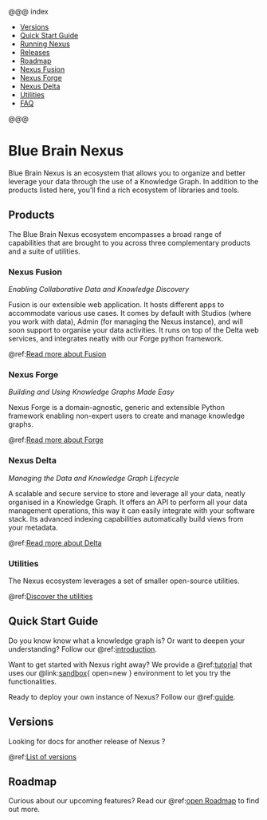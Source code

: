 @@@ index

- [Versions](versions.md)
- [Quick Start Guide](getting-started/index.md)
- [Running Nexus](running-nexus/index.md)
- [Releases](releases/index.md)
- [Roadmap](roadmap.md)
- [Nexus Fusion](fusion/index.md)
- [Nexus Forge](forge.md)
- [Nexus Delta](delta/index.md)
- [Utilities](utilities/index.md)
- [FAQ](faq.md)

@@@

# Blue Brain Nexus

Blue Brain Nexus is an ecosystem that allows you to organize and better leverage your data through the use of a 
Knowledge Graph. In addition to the products listed here, you’ll find a rich ecosystem of libraries and tools.

## Products

The Blue Brain Nexus ecosystem encompasses a broad range of capabilities that are brought to you across three 
complementary products and a suite of utilities.

### Nexus Fusion

*Enabling Collaborative Data and Knowledge Discovery*

Fusion is our extensible web application. It hosts different apps to accommodate various use cases. It comes by default 
with Studios (where you work with data), Admin (for managing the Nexus instance), and will soon support 
to organise your data activities. It runs on top of the Delta web services, and integrates neatly with our Forge python 
framework.

@ref:[Read more about Fusion](fusion/index.md)

### Nexus Forge

*Building and Using Knowledge Graphs Made Easy*

Nexus Forge is a domain-agnostic, generic and extensible Python framework enabling non-expert users to create and manage 
knowledge graphs.

@ref:[Read more about Forge](forge.md)


### Nexus Delta

*Managing the Data and Knowledge Graph Lifecycle*

A scalable and secure service to store and leverage all your data, neatly organised in a Knowledge Graph. It offers an 
API to perform all your data management operations, this way it can easily integrate with your software stack. Its 
advanced indexing capabilities automatically build views from your metadata.

@ref:[Read more about Delta](delta/index.md)

### Utilities

The Nexus ecosystem leverages a set of smaller open-source utilities.

@ref:[Discover the utilities](utilities/index.md)

## Quick Start Guide

Do you know know what a knowledge graph is? Or want to deepen your understanding? Follow our 
@ref:[introduction](getting-started/understanding-knowledge-graphs.md).

Want to get started with Nexus right away? We provide a @ref:[tutorial](getting-started/try-nexus.md) that uses our 
@link:[sandbox](https://sandbox.bluebrainnexus.io/){ open=new } environment to let you try the functionalities.

Ready to deploy your own instance of Nexus? Follow our @ref:[guide](running-nexus/index.md).

## Versions

Looking for docs for another release of Nexus ?

@ref:[List of versions](versions.md)

## Roadmap

Curious about our upcoming features? Read our @ref:[open Roadmap](roadmap.md) to find out more.
